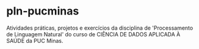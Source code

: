 # pln-pucminas
Atividades práticas, projetos e exercícios da disciplina de 'Processamento de Linguagem Natural' do curso de CIÊNCIA DE DADOS APLICADA À SAÚDE da PUC Minas.
